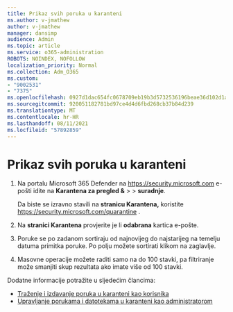 ```yaml
---
title: Prikaz svih poruka u karanteni
ms.author: v-jmathew
author: v-jmathew
manager: dansimp
audience: Admin
ms.topic: article
ms.service: o365-administration
ROBOTS: NOINDEX, NOFOLLOW
localization_priority: Normal
ms.collection: Adm_O365
ms.custom:
- "9002531"
- "7375"
ms.openlocfilehash: 0927d1dac654fc0678709eb19b3d5732536196beae36d102d1a94bf7617b1b45
ms.sourcegitcommit: 920051182781bd97ce4d4d6fbd268cb37b84d239
ms.translationtype: MT
ms.contentlocale: hr-HR
ms.lasthandoff: 08/11/2021
ms.locfileid: "57892859"
---
```

# <a name="view-all-quarantined-messages"></a>Prikaz svih poruka u karanteni

1. Na portalu Microsoft 365 Defender na <https://security.microsoft.com> e-pošti idite na **Karantena za pregled &** \>  \> **suradnje**.

   Da biste se izravno stavili na **stranicu Karantena,** koristite <https://security.microsoft.com/quarantine> .

2. Na **stranici Karantena** provjerite je li **odabrana** kartica e-pošte.
3. Poruke se po zadanom sortiraju od najnovijeg do najstarijeg na temelju datuma primitka poruke. Po polju možete sortirati klikom na zaglavlje.
4. Masovne operacije možete raditi samo na do 100 stavki, pa filtriranje može smanjiti skup rezultata ako imate više od 100 stavki.

Dodatne informacije potražite u sljedećim člancima:

- [Traženje i izdavanje poruka u karanteni kao korisnika](https://docs.microsoft.com/microsoft-365/security/office-365-security/find-and-release-quarantined-messages-as-a-user)
- [Upravljanje porukama i datotekama u karanteni kao administratorom](https://docs.microsoft.com/microsoft-365/security/office-365-security/manage-quarantined-messages-and-files)
